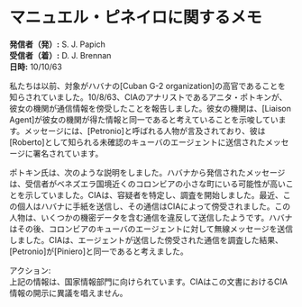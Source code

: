 # マニュエル・ピネイロに関するメモ

**発信者（発）:** S. J. Papich  
**受信者（着）:** D. J. Brennan  
**日時:** 10/10/63  

私たちは以前、対象がハバナの[Cuban G-2 organization]の高官であることを知らされていました。10/8/63、CIAのアナリストであるアニタ・ポトキンが、彼女の機関が通信情報を傍受したことを報告しました。彼女の機関は、[Liaison Agent]が彼女の機関が得た情報と同一であると考えていることを示唆しています。メッセージには、[Petronio]と呼ばれる人物が言及されており、彼は[Roberto]として知られる未確認のキューバのエージェントに送信されたメッセージに署名されています。

ポトキン氏は、次のような説明をしました。ハバナから発信されたメッセージは、受信者がベネズエラ国境近くのコロンビアの小さな町にいる可能性が高いことを示していました。CIAは、容疑者を特定し、調査を開始しました。最近、この個人はハバナに手紙を送信し、その通信はCIAによって傍受されました。この人物は、いくつかの機密データを含む通信を違反して送信したようです。ハバナはその後、コロンビアのキューバのエージェントに対して無線メッセージを送信しました。CIAは、エージェントが送信した傍受された通信を調査した結果、[Petronio]が[Piniero]と同一であると考えました。

アクション:  
上記の情報は、国家情報部門に向けられています。CIAはこの文書におけるCIA情報の開示に異議を唱えません。